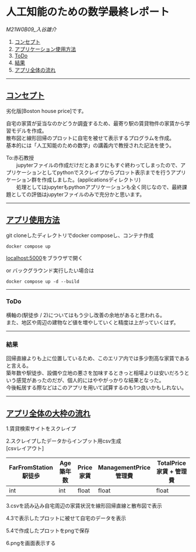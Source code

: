 # 人工知能のための数学最終レポート

*M21W0B09_入谷雄介*

1. [コンセプト](#concept)
1. [アプリケーション使用方法](#ml_howto)
1. [ToDo](#flow)
1. [結果](#todo)
1. [アプリ全体の流れ](#result)




***
<a id="concept"></a>
## <u>コンセプト</u>
劣化版[Boston house price]です。

自宅の家賃が妥当なのかどうか調査するため、最寄り駅の賃貸物件の家賃から学習モデルを作成。<br>
散布図と線形回帰のプロットに自宅を被せて表示するプログラムを作成。<br>
基本的には「人工知能のための数学」の講義内で教授された記法を使う。<br>

To:赤石教授<br>
　　jupyterファイルの作成だけだとあまりにもすぐ終わってしまったので、アプリケーションとしてpythonでスクレイプからプロット表示までを行うアプリケーション群を作成しました。(applicationsディレクトリ)<br> 
　　処理としてはjupyterもpythonアプリケーションも全く同じなので、最終課題としての評価はjupyterファイルのみで充分かと思います。




***
<a id="howto"></a>
## <u>アプリ使用方法</u>

git cloneしたディレクトリでdocker composeし、コンテナ作成
```
docker compose up
```

<u>localhost:5000</u>をブラウザで開く

or バックグラウンド実行したい場合は
```
docker compose up -d --build
```



***
<a id="todo"></a>
### ToDo
横軸の(駅徒歩 / 2)についてはもう少し改善の余地があると思われる。<br>
また、地区や周辺の建物など値を増やしていくと精度は上がっていくはず。

***
<a id="result"></a>
### 結果
回帰直線よりも上に位置しているため、このエリア内では多少割高な家賃であると言える。<br>
築年数や駅徒歩、設備や立地の悪さを加味するときっと相場よりは安いだろうという感覚があったのだが、個人的にはややがっかりな結果となった。<br>
今後転居する際などはこのアプリを用いて試算するのも1つ良いかもしれない。

***
<a id="flow"></a>
## <u>アプリ全体の大枠の流れ</u>

1.賃貸検索サイトをスクレイプ

2.スクレイプしたデータからインプット用csv生成<br>
[csvレイアウト]

|  FarFromStation<br>駅徒歩  |  Age<br>築年数    |  Price<br>家賃  |  ManagementPrice<br>管理費  | TotalPrice<br>家賃 + 管理費 |
| ---- | ---- | ---- | ---- | ---- |
|  int  |  int  |  float  |  float  | float  |

3.csvを読み込み自宅周辺の家賃状況を線形回帰直線と散布図で表示

4.3で表示したプロットに被せて自宅のデータを表示

5.4で作成したプロットをpngで保存

6.pngを画面表示する
